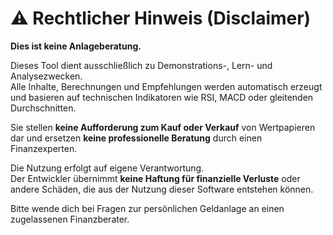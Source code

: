 # ⚠️ Rechtlicher Hinweis (Disclaimer)

**Dies ist keine Anlageberatung.**

Dieses Tool dient ausschließlich zu Demonstrations-, Lern- und Analysezwecken.  
Alle Inhalte, Berechnungen und Empfehlungen werden automatisch erzeugt und basieren auf technischen Indikatoren wie RSI, MACD oder gleitenden Durchschnitten.

Sie stellen **keine Aufforderung zum Kauf oder Verkauf** von Wertpapieren dar und ersetzen **keine professionelle Beratung** durch einen Finanzexperten.

Die Nutzung erfolgt auf eigene Verantwortung.  
Der Entwickler übernimmt **keine Haftung für finanzielle Verluste** oder andere Schäden, die aus der Nutzung dieser Software entstehen können.

Bitte wende dich bei Fragen zur persönlichen Geldanlage an einen zugelassenen Finanzberater.